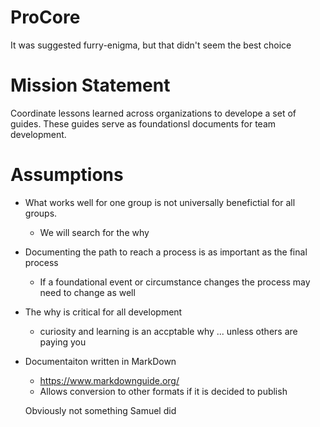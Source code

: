 # ProCore
It was suggested furry-enigma, but that didn't seem the best choice

# Mission Statement
Coordinate lessons learned across organizations to develope a set of guides. These guides serve as foundationsl documents for team development. 

# Assumptions
- What works well for one group is not universally benefictial for all groups.
	- We will search for the why
- Documenting the path to reach a process is as important as the final process
	- If a foundational event or circumstance changes the process may need to change as well
- The why is critical for all development
	- curiosity and learning is an accptable why ... unless others are paying you
- Documentaiton written in MarkDown
	- https://www.markdownguide.org/
	- Allows conversion to other formats if it is decided to publish

	Obviously not something Samuel did
